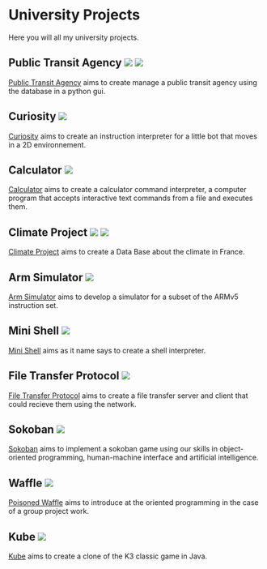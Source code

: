 # University Projects
Here you will all my university projects.
## Public Transit Agency ![](https://img.shields.io/badge/python-blue) ![](https://img.shields.io/badge/Sql-blue)
[Public Transit Agency](https://github.com/notrage/public-transit-agency) aims to create manage a public transit agency using the database in a python gui.
## Curiosity ![](https://img.shields.io/badge/C-red)
[Curiosity](https://github.com/notrage/university-projects/curiosity) aims to create an instruction interpreter for a little bot that moves in a 2D environnement.
## Calculator ![](https://img.shields.io/badge/C-red)
[Calculator](https://github.com/notrage/university-projects/calculator) aims to create a calculator command interpreter, a computer program that accepts interactive text commands from a file and executes them.
## Climate Project ![](https://img.shields.io/badge/python-blue) ![](https://img.shields.io/badge/Sql-blue)
[Climate Project](https://github.com/notrage/university-projects/climate-project) aims to create a Data Base about the climate in France.
## Arm Simulator ![](https://img.shields.io/badge/C-red)
[Arm Simulator](https://github.com/notrage/arm-simulator) aims to develop a simulator for a subset of the ARMv5 instruction set.
## Mini Shell ![](https://img.shields.io/badge/C-red)
[Mini Shell](https://github.com/notrage/mini-shell) aims as it name says to create a shell interpreter.
## File Transfer Protocol ![](https://img.shields.io/badge/C-red)
[File Transfer Protocol](https://github.com/notrage/ftp) aims to create a file transfer server and client that could recieve them using the network.
## Sokoban ![](https://img.shields.io/badge/Java-red)
[Sokoban](https://github.com/notrage/sokoban) aims to implement a sokoban game using our skills in object-oriented programming, human-machine interface and artificial intelligence.
## Waffle ![](https://img.shields.io/badge/Java-red)
[Poisoned Waffle](https://github.com/notrage/poisoned-waffle) aims to introduce at the oriented programming in the case of a group project work.
## Kube ![](https://img.shields.io/badge/Java-red)
[Kube](https://github.com/notrage/kube) aims to create a clone of the K3 classic game in Java.